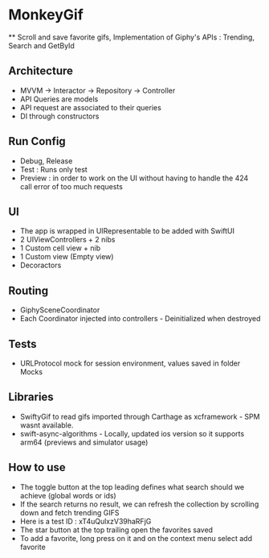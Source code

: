 
# MonkeyGif

** Scroll and save favorite gifs, Implementation of Giphy's APIs : Trending, Search and GetById

## Architecture

- MVVM -> Interactor -> Repository -> Controller
- API Queries are models
- API request are associated to their queries
- DI through constructors


## Run Config

- Debug, Release
- Test : Runs only test
- Preview :  in order to work on the UI without having to handle the 424 call error of too much requests


## UI

- The app is wrapped in UIRepresentable to be added with SwiftUI
- 2 UIViewControllers + 2 nibs
- 1 Custom cell view + nib
- 1 Custom view (Empty view)
- Decoractors

## Routing

- GiphySceneCoordinator
- Each Coordinator injected into controllers - Deinitialized when destroyed


## Tests

- URLProtocol mock for session environment, values saved in folder Mocks

 
## Libraries

- SwiftyGif to read gifs imported through Carthage as xcframework - SPM wasnt available.
- swift-async-algorithms -  Locally, updated ios version so it supports arm64 (previews and simulator usage)

## How to use

- The toggle button at the top leading defines what search should we achieve (global words or ids) 
- If the search returns no result, we can refresh the collection by scrolling down and fetch trending GIFS
- Here is a test ID : xT4uQulxzV39haRFjG
- The star button at the top trailing open the favorites saved
- To add a favorite, long press on it and on the context menu select add favorite

